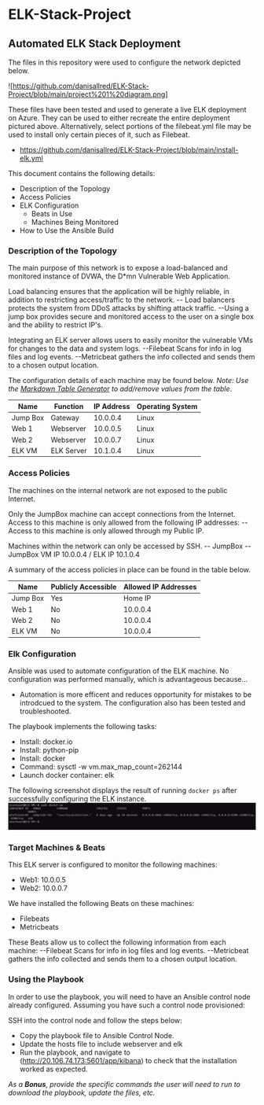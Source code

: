 # ELK-Stack-Project
## Automated ELK Stack Deployment

The files in this repository were used to configure the network depicted below.

![https://github.com/danisallred/ELK-Stack-Project/blob/main/project%201%20diagram.png]

These files have been tested and used to generate a live ELK deployment on Azure. They can be used to either recreate the entire deployment pictured above. Alternatively, select portions of the filebeat.yml file may be used to install only certain pieces of it, such as Filebeat.

  - https://github.com/danisallred/ELK-Stack-Project/blob/main/install-elk.yml

This document contains the following details:
- Description of the Topology
- Access Policies
- ELK Configuration
  - Beats in Use
  - Machines Being Monitored
- How to Use the Ansible Build


### Description of the Topology

The main purpose of this network is to expose a load-balanced and monitored instance of DVWA, the D*mn Vulnerable Web Application.

Load balancing ensures that the application will be highly reliable, in addition to restricting access/traffic to the network.
-- Load balancers protects the system from DDoS attacks by shifting attack traffic. 
--Using a jump box provides secure and monitored access to the user on a single box and the ability to restrict IP's.

Integrating an ELK server allows users to easily monitor the vulnerable VMs for changes to the data and system logs.
--Filebeat Scans for info in log files and log events.
--Metricbeat gathers the info collected and sends them to a chosen output location. 

The configuration details of each machine may be found below.
_Note: Use the [Markdown Table Generator](http://www.tablesgenerator.com/markdown_tables) to add/remove values from the table_.

| Name     | Function | IP Address | Operating System |
|----------|----------|------------|------------------|
| Jump Box | Gateway  | 10.0.0.4   | Linux            |
| Web 1    | Webserver| 10.0.0.5   | Linux            |
| Web 2    | Webserver| 10.0.0.7   | Linux            |
| ELK VM   |ELK Server| 10.1.0.4   | Linux            |

### Access Policies

The machines on the internal network are not exposed to the public Internet. 

Only the JumpBox machine can accept connections from the Internet. Access to this machine is only allowed from the following IP addresses:
-- Access to this machine is only allowed through my Public IP.

Machines within the network can only be accessed by SSH.
-- JumpBox -- JumpBox VM IP 10.0.0.4 / ELK IP 10.1.0.4

A summary of the access policies in place can be found in the table below.

| Name     | Publicly Accessible | Allowed IP Addresses |
|----------|---------------------|----------------------|
| Jump Box | Yes                 | Home IP              |
| Web 1    | No                  | 10.0.0.4             |
| Web 2    | No                  | 10.0.0.4             |
| ELK VM   | No                  | 10.0.0.4             |

### Elk Configuration

Ansible was used to automate configuration of the ELK machine. No configuration was performed manually, which is advantageous because...
- Automation is more efficent and reduces opportunity for mistakes to be introdcued to the system. The configuration also has been tested and troubleshooted.

The playbook implements the following tasks:

- Install: docker.io
- Install: python-pip
- Install: docker
- Command: sysctl -w vm.max_map_count=262144
- Launch docker container: elk

The following screenshot displays the result of running `docker ps` after successfully configuring the ELK instance.
![Docker ps](https://github.com/danisallred/ELK-Stack-Project/blob/main/docker%20ps.png)

### Target Machines & Beats
This ELK server is configured to monitor the following machines:

- Web1: 10.0.0.5
- Web2: 10.0.0.7

We have installed the following Beats on these machines:

- Filebeats
- Metricbeats

These Beats allow us to collect the following information from each machine:
--Filebeat Scans for info in log files and log events.
--Metricbeat gathers the info collected and sends them to a chosen output location. 

### Using the Playbook
In order to use the playbook, you will need to have an Ansible control node already configured. Assuming you have such a control node provisioned: 

SSH into the control node and follow the steps below:
- Copy the playbook file to Ansible Control Node.
- Update the hosts file to include webserver and elk
- Run the playbook, and navigate to (http://20.106.74.173:5601/app/kibana) to check that the installation worked as expected.

_As a **Bonus**, provide the specific commands the user will need to run to download the playbook, update the files, etc._
